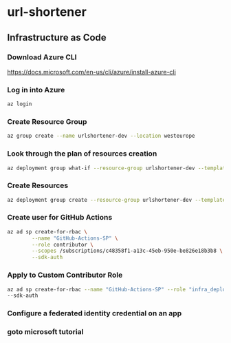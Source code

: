 # url-shortener

## Infrastructure as Code

### Download Azure CLI
https://docs.microsoft.com/en-us/cli/azure/install-azure-cli


### Log in into Azure

```bash
az login
```

### Create Resource Group

```bash
az group create --name urlshortener-dev --location westeurope
```

### Look through the plan of resources creation

```bash
az deployment group what-if --resource-group urlshortener-dev --template-file infrastructure/main.bicep
```

### Create Resources

```bash
az deployment group create --resource-group urlshortener-dev --template-file infrastructure/main.bicep
```

### Create user for GitHub Actions

```bash
az ad sp create-for-rbac \
        --name "GitHub-Actions-SP" \
        --role contributor \
        --scopes /subscriptions/c48358f1-a13c-45eb-950e-be826e18b3b8 \
        --sdk-auth
```

### Apply to Custom Contributor Role

```bash
az ad sp create-for-rbac --name "GitHub-Actions-SP" --role "infra_deploy" --scopes /subscriptions/c48358f1-a13c-45eb-950e-be826e18b3b8 \
--sdk-auth

```


### Configure a federated identity credential on an app
### goto microsoft tutorial
